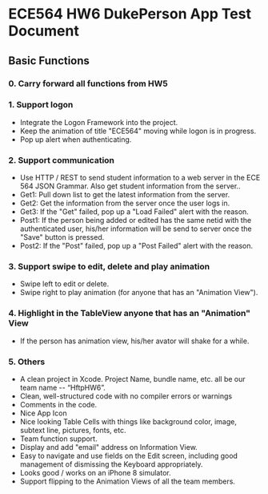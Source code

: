 # ECE564 HW6 DukePerson App Test Document

## **Basic Functions**

### **0. Carry forward all functions from HW5**

### **1. Support logon**
- Integrate the Logon Framework into the project.
- Keep the animation of title "ECE564" moving while logon is in progress.
- Pop up alert when authenticating.

### **2. Support communication**
- Use HTTP / REST to send student information to a web server in the ECE 564 JSON Grammar. Also get student information from the server..
- Get1: Pull down list to get the latest information from the server.
- Get2: Get the information from the server once the user logs in.
- Get3: If the "Get" failed, pop up a "Load Failed" alert with the reason.
- Post1: If the person being added or edited has the same netid with the authenticated user, his/her information will be send to server once the "Save" button is pressed.
- Post2: If the "Post" failed, pop up a "Post Failed" alert with the reason.

### **3. Support swipe to edit, delete and play animation**
- Swipe left to edit or delete.
- Swipe right to play animation (for anyone that has an "Animation View").

### **4. Highlight in the TableView anyone that has an "Animation" View**
- If the person has animation view, his/her avator will shake for a while.

### **5. Others**
- A clean project in Xcode.  Project Name, bundle name, etc. all be our team name -- “HftpHW6”. 
- Clean, well-structured code with no compiler errors or warnings
- Comments in the code.
- Nice App Icon
- Nice looking Table Cells with things like background color, image, subtext line, pictures, fonts, etc.
- Team function support.
- Display and add "email" address on Information View.
- Easy to navigate and use fields on the Edit screen, including good management of dismissing the Keyboard appropriately.
- Looks good / works on an iPhone 8 simulator.
- Support flipping to the Animation Views of all the team members.


